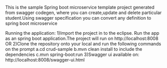 This is the sample Spring boot microservice template project generated from swagger codegen, where you can create,update and delete particular student.Using swagger specification you can convert any definition to spring boot microservice

Running the application:
1)Import the project in to the eclipse. Run the app as an spring boot application.The project will run on http://localhost:8008 OR
2)Clone the repository onto your local and run the following commands on the prompt
             a.cd crud-sample
             b.mvn clean install to include the dependencies
             c.mvn spring-boot:run
3)Swagger ui available on:
http://localhost:8008/swagger-ui.html
